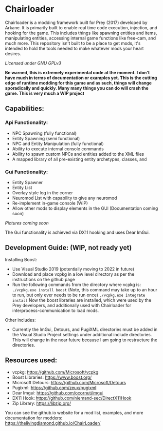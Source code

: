 # Chairloader
Chairloader is a modding framework built for Prey (2017) developed by Arkane. It is primarily built to enable real time code execution, injection, and hooking for the game. This includes things like spawning entities and items, manipulating entities, accessing internal game functions like free-cam, and much more. This repository isn't built to be a place to get mods, it's intended to hold the tools needed to make whatever mods your heart desires. 

*Licensed under GNU GPLv3*

**Be warned, this is extremely experimental code at the moment. I don't have much in terms of documentation or examples yet. This is the cutting edge of runtime modding for this game and as such, things will change sporadically and quickly. Many many things you can do will crash the game. This is very much a WIP project**

## Capabilities:
### Api Functionality:
- NPC Spawning (fully functional)
- Entity Spawning (semi functional)
- NPC and Entity Manipulation (fully functional)
- Ability to execute internal console commands
- Ability to spawn custom NPCs and entities added to the XML files
- A mapped library of all pre-existing entity archetypes, classes, and 

### Gui Functionality:
- Entity Spawner
- Entity List
- Overlay style log in the corner
- Neuromod List with capability to give any neuromod
- Re-implement in-game console (WIP)
- Allow other mods to display elements in the GUI (Documentation coming soon)

*Pictures coming soon*

The Gui functionality is achieved via DX11 hooking and uses Dear ImGui.

## Development Guide: (WIP, not ready yet)
Installing Boost:
- Use Visual Studio 2019 (potentially moving to 2022 in future)
- Download and place vcpkg in a low level directory as per the instructions on the github page
- Run the following commands from the directory where vcpkg is:
`./vcpkg.exe install boost` (Note, this command may take up to an hour to run, but only ever needs to be run once)
`./vcpkg.exe integrate install` 
Now the boost libraries are installed, which were used by the Prey developers, and additionally used with Chairloader for interprocess-communication to load mods. 

Other includes:
- Currently the ImGui, Detours, and PugiXML directories must be added in the Visual Studio Project settings under additional include directories. This will change in the near future because I am going to restructure the directories.

## Resources used:
- vcpkg: https://github.com/Microsoft/vcpkg
- Boost Libraries: https://www.boost.org/
- Microsoft Detours: https://github.com/Microsoft/Detours
- Pugixml: https://github.com/zeux/pugixml
- Dear Imgui: https://github.com/ocornut/imgui
- DX11 Hook: https://github.com/niemand-sec/DirectX11Hook
- Zip Library: https://libzip.org/

You can see the github.io website for a mod list, examples, and more documentation for modders:
https://thelivingdiamond.github.io/ChairLoader/
